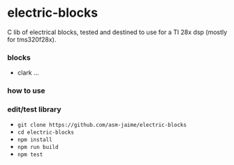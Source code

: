 # electric-blocks
C lib of electrical blocks, tested and destined to use for a TI 28x dsp (mostly for tms320f28x).

### blocks
* clark ...

### how to use

### edit/test library
* `git clone https://github.com/asm-jaime/electric-blocks`
* `cd electric-blocks`
* `npm install`
* `npm run build`
* `npm test`
